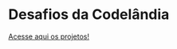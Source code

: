 # Desafios da Codelândia
<a href="https://desafios-da-codelandia.vercel.app/">Acesse aqui os projetos!</a>
